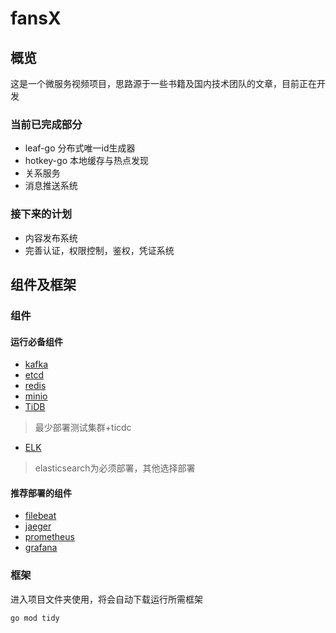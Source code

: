 # fansX
## 概览
这是一个微服务视频项目，思路源于一些书籍及国内技术团队的文章，目前正在开发
### 当前已完成部分

- leaf-go 分布式唯一id生成器
- hotkey-go 本地缓存与热点发现
- 关系服务
- 消息推送系统

### 接下来的计划  

- 内容发布系统
- 完善认证，权限控制，鉴权，凭证系统

## 组件及框架
### 组件
#### 运行必备组件
- [kafka](https://kafka.apache.org/)
- [etcd](https://etcd.io/)
- [redis](https://github.com/redis/redis)
- [minio](https://min.io/)
- [TiDB](https://docs.pingcap.com/zh/)
> 最少部署测试集群+ticdc
- [ELK](https://www.elastic.co/)
>elasticsearch为必须部署，其他选择部署
#### 推荐部署的组件
- [filebeat](https://www.elastic.co/cn/beats/filebeat)
- [jaeger](https://jaeger.golang.ac.cn/)
- [prometheus](https://prometheus.ac.cn/)
- [grafana](https://grafana.com/)
### 框架
进入项目文件夹使用，将会自动下载运行所需框架
```shell
go mod tidy
```